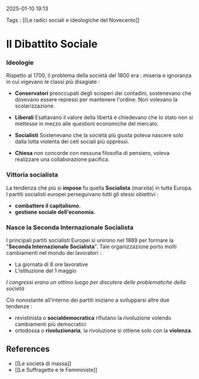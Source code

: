 2025-01-10 19:13

Tags : [[Le radici sociali e ideologiche del Novecento]]

# Il Dibattito Sociale

### Ideologie

Rispetto al 1700, il problema della società del 1800 era : miseria e ignoranza in cui vigevano le classi più disagiate : 

- **Conservatori** preoccupati degli scioperi dei contadini, sostenevano che dovevano essere repressi per mantenere l'ordine. Non volevano la scolarizzazione.

- **Liberali** Esaltavano il valore della libertà e chiedevano che lo stato non si mettesse in mezzo alle questioni economiche del mercato.

- **Socialisti** Sostenevano che la società più giusta poteva nascere solo dalla lotta violenta dei ceti sociali più oppressi.

- **Chiesa** non concorde con nessuna filosofia di pensiero, voleva realizzare una collaborazione pacifica.

### Vittoria socialista

 La tendenza che più si **impose** fu quella **Socialista** (marxita) in tutta Europa. I partiti socialisti europei perseguivano tutti gli stessi obiettivi : 
- **combattere il capitalismo.**
- **gestione sociale dell'economia.**

### Nasce la Seconda Internazionale Socialista

 I principali partiti socialisti Europei si unirono nel 1889 per formare la "**Seconda Internazionale Socialista**". Tale organizzazione porto molti cambiamenti nel mondo dei lavoratori : 
- La giornata di 8 ore lavorative
- L'istituzione del 1 maggio
            
*I congressi erano un ottimo luogo per discutere delle problematiche della società*
        
Ciò nonostante all'interno dei partiti iniziano a svilupparsi altre due tendenze :
- revistinista o **socialdemocratica** rifiutano la rivoluzione volendo cambiamenti più democratici         
- ortodossa o **rivoluzionaria**, la rivoluzione si ottiene solo con la **violenza**.
## References

- [[Le società di massa]]
- [[Le Suffragette e le Femministe]]